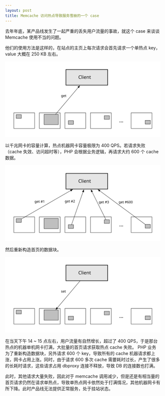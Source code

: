 ```yaml
---
layout: post
title: Memcache 访问热点导致服务雪崩的一个 case
---
```


去年年底，某产品线发生了一起严重的丢失用户流量的事故，就这个 case 来谈谈 Memcache 使用不当的问题。

他们的使用方法是这样的，在站点的主页上每次请求会首先请求一个单热点 key，value 大概在 250 KB 左右。

![Get 请求热点 key](/images/2015-03-05-001.svg)

以千兆网卡的容量计算，热点机器网卡容量极限为 400 QPS。若请求失败（cache 失效、访问超时等），PHP 会根据业务逻辑，再请求大约 600 个 cache 数据。

![请求 600 个 cache 数据](/images/2015-03-05-002.svg)

然后重新构造首页的数据块。

![重新构造](/images/2015-03-05-003.svg)

在当天下午 14 ~ 15 点左右，用户流量有自然增长，超过了 400 QPS，于是那台热点的机器单机网卡打满，大批量的首页请求获取热点 cache 失败。
PHP 业务为了重新构造数据块，另外请求 600 个 key，导致所有的 cache 机器请求都上涨，网卡占用上涨。同时，由于请求 600 多次 cache 需要耗时过长，产生了很多的长耗时请求，这些请求占用 dbproxy 连接不释放，导致 DB 的连接数也打满。

此时，其他请求大量失败，因此对于 memcache 调用减少，但是还是有相当量的首页请求仍然在请求单热点，导致单热点网卡依然处于打满情况，其他机器网卡有所下降。此时产品线无法提供正常服务，处于挂站状态。
